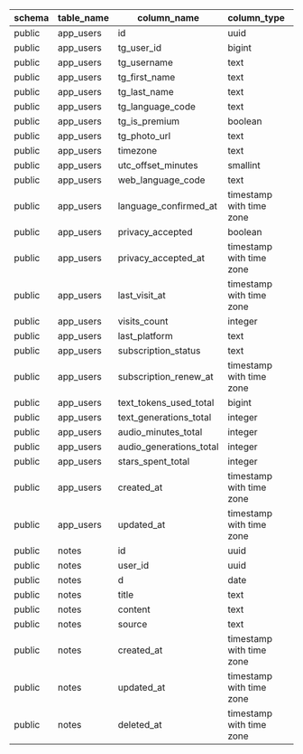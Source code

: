 | schema | table_name | column_name             | column_type              | is_nullable | column_default    |
| ------ | ---------- | ----------------------- | ------------------------ | ----------- | ----------------- |
| public | app_users  | id                      | uuid                     | NO          | gen_random_uuid() |
| public | app_users  | tg_user_id              | bigint                   | NO          | null              |
| public | app_users  | tg_username             | text                     | YES         | null              |
| public | app_users  | tg_first_name           | text                     | YES         | null              |
| public | app_users  | tg_last_name            | text                     | YES         | null              |
| public | app_users  | tg_language_code        | text                     | YES         | null              |
| public | app_users  | tg_is_premium           | boolean                  | YES         | null              |
| public | app_users  | tg_photo_url            | text                     | YES         | null              |
| public | app_users  | timezone                | text                     | NO          | 'UTC'::text       |
| public | app_users  | utc_offset_minutes      | smallint                 | YES         | null              |
| public | app_users  | web_language_code       | text                     | YES         | null              |
| public | app_users  | language_confirmed_at   | timestamp with time zone | YES         | null              |
| public | app_users  | privacy_accepted        | boolean                  | NO          | false             |
| public | app_users  | privacy_accepted_at     | timestamp with time zone | YES         | null              |
| public | app_users  | last_visit_at           | timestamp with time zone | YES         | null              |
| public | app_users  | visits_count            | integer                  | NO          | 0                 |
| public | app_users  | last_platform           | text                     | YES         | null              |
| public | app_users  | subscription_status     | text                     | YES         | 'none'::text      |
| public | app_users  | subscription_renew_at   | timestamp with time zone | YES         | null              |
| public | app_users  | text_tokens_used_total  | bigint                   | NO          | 0                 |
| public | app_users  | text_generations_total  | integer                  | NO          | 0                 |
| public | app_users  | audio_minutes_total     | integer                  | NO          | 0                 |
| public | app_users  | audio_generations_total | integer                  | NO          | 0                 |
| public | app_users  | stars_spent_total       | integer                  | NO          | 0                 |
| public | app_users  | created_at              | timestamp with time zone | NO          | now()             |
| public | app_users  | updated_at              | timestamp with time zone | NO          | now()             |
| public | notes      | id                      | uuid                     | NO          | gen_random_uuid() |
| public | notes      | user_id                 | uuid                     | NO          | null              |
| public | notes      | d                       | date                     | NO          | null              |
| public | notes      | title                   | text                     | YES         | null              |
| public | notes      | content                 | text                     | NO          | null              |
| public | notes      | source                  | text                     | YES         | 'web'::text       |
| public | notes      | created_at              | timestamp with time zone | NO          | now()             |
| public | notes      | updated_at              | timestamp with time zone | NO          | now()             |
| public | notes      | deleted_at              | timestamp with time zone | YES         | null              |